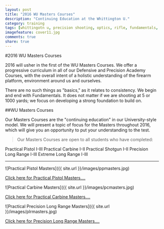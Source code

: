 ```yaml
---
layout: post
title: "2016 WU Masters Courses"
description: "Continuing Education at the Whittington U."
category: training
tags: [whittingotn u, precision shooting, optics, rifle, fundamentals, masters courses]
imagefeature: cover11.jpg
comments: true
share: true
---
```

#2016 WU Masters Courses

2016 will usher in the first of the WU Masters Courses. We offer a progressive curriculum in all of our Defensive and Precision Academy Courses, with the overall intent of a holistic understanding of the firearm platform, environment around us and ourselves.

There are no such things as "basics," as it relates to consistency. We begin and end with Fundamentals. It does not matter if we are shooting at 5 or 1000 yards; we focus on developing a strong foundation to build on.

##WU Masters Courses  

Our Masters Courses are the "continuing education" in our University-style model. We will present a topic of focus for the Masters throughout 2016, which will give you an opportunity to put your understanding to the test.

>Our Masters Courses are open to all students who have completed:

Practical Pistol I-III
Practical Carbine I-II
Practical Shotgun I-II
Precision Long Range I-III
Extreme Long Range I-III

<hr>

![Practical Pistol Masters]({{ site.url }}/images/ppmasters.jpg)


[Click here for Practical Pistol Masters....](http://nrawc.goemerchant-stores.com/Practical-Pistol_c_50.html)

![Practical Carbine Masters]({{ site.url }}/images/pcmasters.jpg)

[Click here for Practical Carbine Masters....](http://nrawc.goemerchant-stores.com/Practical-Carbine_c_54.html)

![Practical Precision Long Range Masters]({{ site.url }}/images/plrmasters.jpg)

[Click here for Precision Long Range Masters....](http://nrawc.goemerchant-stores.com/School-of-1000-Yards_c_56.html)